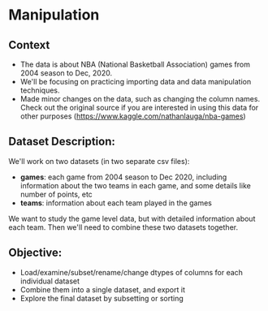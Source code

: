
# Manipulation 

## Context
- The data is about NBA (National Basketball Association) games from 2004 season to Dec, 2020.
- We'll be focusing on practicing importing data and data manipulation techniques.
- Made minor changes on the data, such as changing the column names. Check out the original source if you are interested in using this data for other purposes (https://www.kaggle.com/nathanlauga/nba-games)

## Dataset Description:

We'll work on two datasets (in two separate csv files):

  - **games**: each game from 2004 season to Dec 2020, including information about the two teams in each game, and some details like number of points, etc
  - **teams**: information about each team played in the games
  
We want to study the game level data, but with detailed information about each team. Then we'll need to combine these two datasets together.

## Objective: 
   - Load/examine/subset/rename/change dtypes of columns for each individual dataset
   - Combine them into a single dataset, and export it
   - Explore the final dataset by subsetting or sorting
